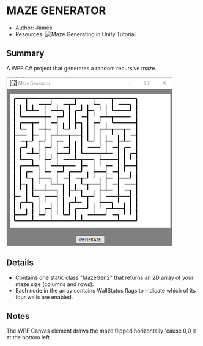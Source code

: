 # MAZE GENERATOR
- Author: James
- Resources: ![Maze Generating in Unity Tutorial](https://www.youtube.com/watch?v=ya1HyptE5uc&list=WL&index=3&t=255s)

## Summary
A WPF C# project that generates a random recursive maze.

![Screenshot of Application](https://github.com/jamestechpublic/MazeGenerator/blob/master/Screenshot%202024-04-18%20103418.png)

## Details
- Contains one static class "MazeGen2" that returns an 2D array of your maze size (columns and rows).
- Each node in the array contains WallStatus flags to indicate which of its four walls are enabled.

## Notes
The WPF Canvas element draws the maze flipped horizontally 'cause 0,0 is at the bottom left.



